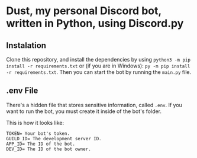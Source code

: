 # Dust, my personal Discord bot, written in Python, using Discord.py

## Instalation

Clone this repository, and install the dependencies by using `python3 -m pip install -r requirements.txt` or (if you are in Windows): `py -m pip install -r requirements.txt`. Then you can start the bot by running the `main.py` file.

## .env File

There's a hidden file that stores sensitive information, called `.env`. If you want to run the bot, you must create it inside of the bot's folder.

This is how it looks like:

```
TOKEN= Your bot's token.
GUILD_ID= The development server ID.
APP_ID= The ID of the bot.
DEV_ID= The ID of the bot owner.
```